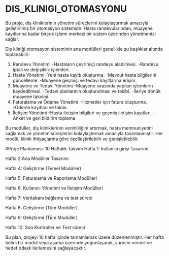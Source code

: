 # DIS_KLINIGI_OTOMASYONU
Bu proje, diş kliniklerinin yönetim süreçlerini kolaylaştırmak amacıyla geliştirilmiş bir otomasyon sistemidir.
Hasta randevularından, muayene kayıtlarına kadar birçok işlemi merkezi bir sistem üzerinden yönetmenizi sağlar.

Diş kliniği otomasyon sisteminin ana modülleri genellikle şu başlıklar altında toplanabilir:

1. Randevu Yönetimi
-Hastaların çevrimiçi randevu alabilmesi.
-Randevu iptali ve değişiklik işlemleri.
2. Hasta Yönetimi
-Yeni hasta kaydı oluşturma.
-Mevcut hasta bilgilerini güncelleme.
-Muayene geçmişi ve tedavi kayıtlarına erişim.
3. Muayene ve Tedavi Yönetimi
-Muayene sırasında yapılan işlemlerin kaydedilmesi.
-Tedavi planlarının oluşturulması ve takibi.
-İleriye dönük muayene takvimi.
4. Faturalama ve Ödeme Yönetimi
-Hizmetler için fatura oluşturma.
-Ödeme kayıtları ve takibi.
5. İletişim Yönetimi
-Hasta iletişim bilgileri ve geçmiş iletişim kayıtları.
-Anket ve geri bildirim toplama.

Bu modüller, diş kliniklerinin verimliliğini artırmak, hasta memnuniyetini sağlamak ve yönetim süreçlerini kolaylaştırmak amacıyla tasarlanmıştır.
Her modül, klinik ihtiyaçlarına göre özelleştirilebilir ve genişletilebilir.

#Proje Planlaması: 10 Haftalık Takvim
Hafta 1: kullanıcı girişi Tasarımı

Hafta 2:Ana Mödüller Tasarımı

Hafta 4: Geliştirme (Temel Modüller)

Hafta 5: Faturalama ve Raporlama Modülleri

Hafta 6: Kullanıcı Yönetimi ve İletişim Modülleri

Hafta 7: Veritabanı bağlama ve test süreci

Hafta 8: Geliştirme (Tüm Modüller)

Hafta 9: Geliştirme (Tüm Modüller)

Hafta 10: Son Kontroller ve Test süreci

Bu plan, projeyi 10 hafta içinde tamamlamak üzere düzenlenmiştir.
Her hafta belirli bir modül veya aşama üzerinde yoğunlaşarak, sürecin verimli ve hedef odaklı ilerlemesini sağlayacaktır.



